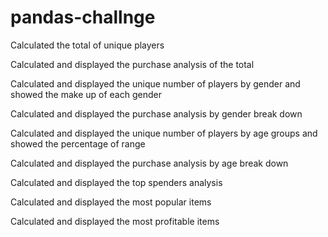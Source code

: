 # pandas-challnge

Calculated the total of unique players

Calculated and displayed the purchase analysis of the total

Calculated and displayed the unique number of players by gender and showed the make up of each gender

Calculated and displayed the purchase analysis by gender break down

Calculated and displayed the unique number of players by age groups and showed the percentage of range

Calculated and displayed the purchase analysis by age break down

Calculated and displayed the top spenders analysis

Calculated and displayed the most popular items

Calculated and displayed the most profitable items